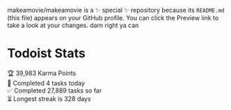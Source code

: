 makeamovie/makeamovie is a ✨ special ✨ repository because its `README.md` (this file) appears on your GitHub profile.
You can click the Preview link to take a look at your changes. darn right ya can

# Todoist Stats

<!-- TODO-IST:START -->
🏆  39,983 Karma Points           
🌸  Completed 4 tasks today           
✅  Completed 27,889 tasks so far           
⏳  Longest streak is 328 days
<!-- TODO-IST:END -->